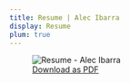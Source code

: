 ```yaml
---
title: Resume | Alec Ibarra
display: Resume
plum: true
---
```


<figure>
  <img src="/assets/resume/resume.png" alt="Resume - Alec Ibarra" rounded-lg>
  <figcaption class="caption">
    <a
      href="assets/resume/Resume - Alec Ibarra.pdf"
      target="_blank"
      rel="noopener"
    >
      Download as PDF <div i-carbon-document-download inline-block align-text-bottom />
    </a>
  </figcaption>
</figure>
